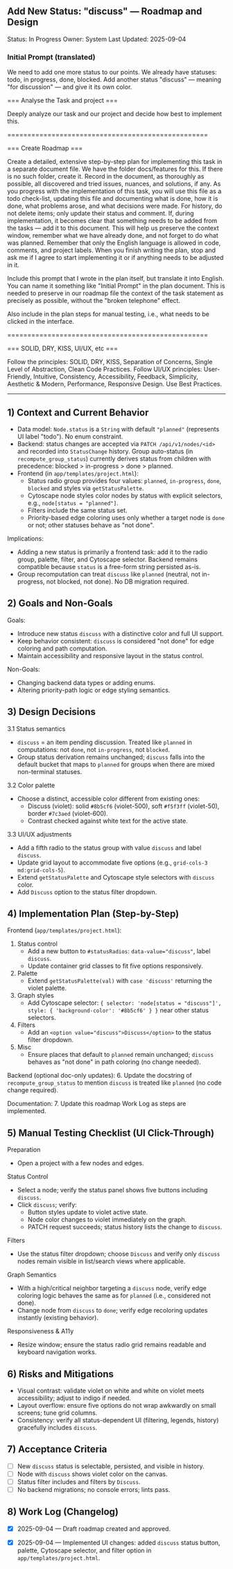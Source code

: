 ## Add New Status: "discuss" — Roadmap and Design

Status: In Progress
Owner: System
Last Updated: 2025-09-04

### Initial Prompt (translated)

We need to add one more status to our points. We already have statuses: todo, in progress, done, blocked. Add another status "discuss" — meaning "for discussion" — and give it its own color.

=== Analyse the Task and project ===

Deeply analyze our task and our project and decide how best to implement this.

==================================================

=== Create Roadmap ===

Create a detailed, extensive step-by-step plan for implementing this task in a separate document file. We have the folder docs/features for this. If there is no such folder, create it. Record in the document, as thoroughly as possible, all discovered and tried issues, nuances, and solutions, if any. As you progress with the implementation of this task, you will use this file as a todo check-list, updating this file and documenting what is done, how it is done, what problems arose, and what decisions were made. For history, do not delete items; only update their status and comment. If, during implementation, it becomes clear that something needs to be added from the tasks — add it to this document. This will help us preserve the context window, remember what we have already done, and not forget to do what was planned. Remember that only the English language is allowed in code, comments, and project labels. When you finish writing the plan, stop and ask me if I agree to start implementing it or if anything needs to be adjusted in it.

Include this prompt that I wrote in the plan itself, but translate it into English. You can name it something like "Initial Prompt" in the plan document. This is needed to preserve in our roadmap file the context of the task statement as precisely as possible, without the "broken telephone" effect.

Also include in the plan steps for manual testing, i.e., what needs to be clicked in the interface.

==================================================

=== SOLID, DRY, KISS, UI/UX, etc ===

Follow the principles: SOLID, DRY, KISS, Separation of Concerns, Single Level of Abstraction, Clean Code Practices.
Follow UI/UX principles: User-Friendly, Intuitive, Consistency, Accessibility, Feedback, Simplicity, Aesthetic & Modern, Performance, Responsive Design.
Use Best Practices.

---

## 1) Context and Current Behavior

- Data model: `Node.status` is a `String` with default `"planned"` (represents UI label "todo"). No enum constraint.
- Backend: status changes are accepted via `PATCH /api/v1/nodes/<id>` and recorded into `StatusChange` history. Group auto-status (in `recompute_group_status`) currently derives status from children with precedence: blocked > in-progress > done > planned.
- Frontend (in `app/templates/project.html`):
  - Status radio group provides four values: `planned`, `in-progress`, `done`, `blocked` and styles via `getStatusPalette`.
  - Cytoscape node styles color nodes by status with explicit selectors, e.g., `node[status = "planned"]`.
  - Filters include the same status set.
  - Priority-based edge coloring uses only whether a target node is `done` or not; other statuses behave as "not done".

Implications:
- Adding a new status is primarily a frontend task: add it to the radio group, palette, filter, and Cytoscape selector. Backend remains compatible because `status` is a free-form string persisted as-is.
- Group recomputation can treat `discuss` like `planned` (neutral, not in-progress, not blocked, not done). No DB migration required.

## 2) Goals and Non-Goals

Goals:
- Introduce new status `discuss` with a distinctive color and full UI support.
- Keep behavior consistent: `discuss` is considered "not done" for edge coloring and path computation.
- Maintain accessibility and responsive layout in the status control.

Non-Goals:
- Changing backend data types or adding enums.
- Altering priority-path logic or edge styling semantics.

## 3) Design Decisions

3.1 Status semantics
- `discuss` = an item pending discussion. Treated like `planned` in computations: not `done`, not `in-progress`, not `blocked`.
- Group status derivation remains unchanged; `discuss` falls into the default bucket that maps to `planned` for groups when there are mixed non-terminal statuses.

3.2 Color palette
- Choose a distinct, accessible color different from existing ones:
  - Discuss (violet): solid `#8b5cf6` (violet-500), soft `#f5f3ff` (violet-50), border `#7c3aed` (violet-600).
  - Contrast checked against white text for the active state.

3.3 UI/UX adjustments
- Add a fifth radio to the status group with value `discuss` and label `discuss`.
- Update grid layout to accommodate five options (e.g., `grid-cols-3 md:grid-cols-5`).
- Extend `getStatusPalette` and Cytoscape style selectors with `discuss` color.
- Add `Discuss` option to the status filter dropdown.

## 4) Implementation Plan (Step-by-Step)

Frontend (`app/templates/project.html`):
1. Status control
   - Add a new button to `#statusRadios`: `data-value="discuss"`, label `discuss`.
   - Update container grid classes to fit five options responsively.
2. Palette
   - Extend `getStatusPalette(val)` with `case 'discuss'` returning the violet palette.
3. Graph styles
   - Add Cytoscape selector: `{ selector: 'node[status = "discuss"]', style: { 'background-color': '#8b5cf6' } }` near other status selectors.
4. Filters
   - Add an `<option value="discuss">Discuss</option>` to the status filter dropdown.
5. Misc
   - Ensure places that default to `planned` remain unchanged; `discuss` behaves as "not done" in path coloring (no change needed).

Backend (optional doc-only updates):
6. Update the docstring of `recompute_group_status` to mention `discuss` is treated like `planned` (no code change required).

Documentation:
7. Update this roadmap Work Log as steps are implemented.

## 5) Manual Testing Checklist (UI Click-Through)

Preparation
- Open a project with a few nodes and edges.

Status Control
- Select a node; verify the status panel shows five buttons including `discuss`.
- Click `discuss`; verify:
  - Button styles update to violet active state.
  - Node color changes to violet immediately on the graph.
  - PATCH request succeeds; status history lists the change to `discuss`.

Filters
- Use the status filter dropdown; choose `Discuss` and verify only `discuss` nodes remain visible in list/search views where applicable.

Graph Semantics
- With a high/critical neighbor targeting a `discuss` node, verify edge coloring logic behaves the same as for `planned` (i.e., considered not done).
- Change node from `discuss` to `done`; verify edge recoloring updates instantly (existing behavior).

Responsiveness & A11y
- Resize window; ensure the status radio grid remains readable and keyboard navigation works.

## 6) Risks and Mitigations

- Visual contrast: validate violet on white and white on violet meets accessibility; adjust to indigo if needed.
- Layout overflow: ensure five options do not wrap awkwardly on small screens; tune grid columns.
- Consistency: verify all status-dependent UI (filtering, legends, history) gracefully includes `discuss`.

## 7) Acceptance Criteria

- [ ] New `discuss` status is selectable, persisted, and visible in history.
- [ ] Node with `discuss` shows violet color on the canvas.
- [ ] Status filter includes and filters by `Discuss`.
- [ ] No backend migrations; no console errors; lints pass.

## 8) Work Log (Changelog)

- [x] 2025-09-04 — Draft roadmap created and approved.
- [x] 2025-09-04 — Implemented UI changes: added `discuss` status button, palette, Cytoscape selector, and filter option in `app/templates/project.html`.


